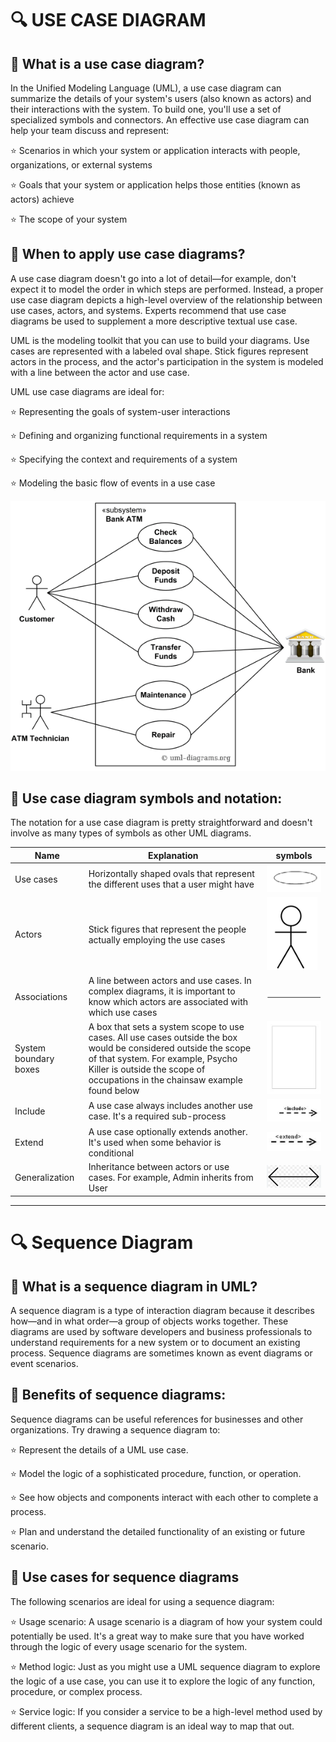 ﻿# 🔍 USE CASE DIAGRAM

## 📌 What is a use case diagram?

In the Unified Modeling Language (UML), 
a use case diagram can summarize the details of your system's users 
(also known as actors) and their interactions with the system. To build one,
you'll use a set of specialized symbols and connectors. An effective use case diagram
can help your team discuss and represent:

⭐ Scenarios in which your system or application interacts with people, organizations, or external systems

⭐ Goals that your system or application helps those entities (known as actors) achieve

⭐ The scope of your system

## 📌 When to apply use case diagrams?
A use case diagram doesn't go into a lot of detail—for example, don't expect it to model the order in which steps are performed. Instead, a proper use case diagram depicts a high-level overview of the relationship between use cases, actors, and systems. Experts recommend that use case diagrams be used to supplement a more descriptive textual use case.

UML is the modeling toolkit that you can use to build your diagrams. Use cases are represented with a labeled oval shape. Stick figures represent actors in the process, and the actor's participation in the system is modeled with a line between the actor and use case.

 UML use case diagrams are ideal for:

⭐ Representing the goals of system-user interactions

⭐ Defining and organizing functional requirements in a system

⭐ Specifying the context and requirements of a system

⭐ Modeling the basic flow of events in a use case

![](image/UseCaseExampleAtm.png)    


## 📌 Use case diagram symbols and notation:

The notation for a use case diagram is pretty straightforward and doesn't involve as many types of symbols as other UML diagrams. 

|Name |Explanation |symbols
|--------|---------|-------|
|Use cases| Horizontally shaped ovals that represent the different uses that a user might have|![](image/UseCase.png)   
|Actors| Stick figures that represent the people actually employing the use cases|![](image/Actor.png)
|Associations| A line between actors and use cases. In complex diagrams, it is important to know which actors are associated with which use cases|![](image/Associations.png)
|System boundary boxes| A box that sets a system scope to use cases. All use cases outside the box would be considered outside the scope of that system. For example, Psycho Killer is outside the scope of occupations in the chainsaw example found below|![](image/system.png)
|Include| A use case always includes another use case. It's a required sub-process|![](image/include.png)
|Extend|A use case optionally extends another. It's used when some behavior is conditional|![](image/extend.png)  
|Generalization|Inheritance between actors or use cases. For example, Admin inherits from User|![](image/Generalization.png)

---------------------
# 🔍 Sequence Diagram

## 📌 What is a sequence diagram in UML?

A sequence diagram is a type of interaction diagram because it describes how—and in what order—a group of objects works together. These diagrams are used by software developers and business professionals to understand requirements for a new system or to document an existing process. 
Sequence diagrams are sometimes known as event diagrams or event scenarios.

## 📌 Benefits of sequence diagrams:

Sequence diagrams can be useful references for businesses and other organizations. Try drawing a sequence diagram to:


⭐ Represent the details of a UML use case.

⭐ Model the logic of a sophisticated procedure, function, or operation.

⭐ See how objects and components interact with each other to complete a process.

⭐ Plan and understand the detailed functionality of an existing or future scenario.

## 📌 Use cases for sequence diagrams

The following scenarios are ideal for using a sequence diagram:


⭐ Usage scenario: A usage scenario is a diagram of how your system could potentially be used. It's a great way to make sure that you have worked through the logic of every usage scenario for the system.

⭐ Method logic: Just as you might use a UML sequence diagram to explore the logic of a use case, you can use it to explore the logic of any function, procedure, or complex process.

⭐ Service logic: If you consider a service to be a high-level method used by different clients, a sequence diagram is an ideal way to map that out.


